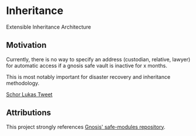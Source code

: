# Inheritance

Extensible Inheritance Architecture

## Motivation

Currently, there is no way to specify an address (custodian, relative, lawyer) for automatic access if a gnosis safe vault is inactive for x months.

This is most notably important for disaster recovery and inheritance methodology.

[Schor Lukas Tweet](https://twitter.com/SchorLukas/status/1409072016553091077?s=20)

## Attributions

This project strongly references [Gnosis' safe-modules repository](https://github.com/gnosis/safe-modules).
